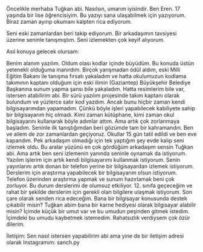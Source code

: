
Öncelikle merhaba Tuğkan abi. Nasılsın, umarım iyisindir. Ben Eren. 17 yaşında bir lise öğrencisiyim. Bu yazıyı sana ulaşabilmek için yazıyorum. Biraz zaman ayırıp okumanı kalpten rica ediyorum.

Seni eski zamanlardan beri takip ediyorum. Bir arkadaşımın tavsiyesi üzerine seninle tanışmıştım. Seni izlemekten çok keyif alıyorum.

Asıl konuya gelecek olursam:

Benim alanım yazılım. Oldum olası kodlar içinde büyüdüm. Bu konuda üstün yetenekli olduğuma inanırdım. Birçok yarışmadan ödül aldım, eski Milli Eğitim Bakanı ile tanışma fırsatı yakaladım ve hatta okulumuzun kodlama takımının kaptanı olduğum için eski ilimin (Gaziantep) Büyükşehir Belediye Başkanına sunum yapma şansı bile yakaladım. Hatta resimlerim bile var, istersen atabilirim abi. Bir sürü yazılım projesinde takım kaptanı olarak bulundum ve yüzlerce satır kod yazdım. Ancak bunu hiçbir zaman kendi bilgisayarımdan yapamadım. Çünkü böyle işleri yapabilecek kabiliyete sahip bir bilgisayarım hiç olmadı. Kimi zaman kütüphane, kimi zaman okul bilgisayarını kullanarak böyle adımlar attım. Ama artık çok zorlanmaya başladım. Seninle ilk tanıştığımdan beri gözümde tam bir kahramandın. Ben ve ailem de zor zamanlardan geçiyoruz. Okullar 15 gün tatil edildi ve ben eve kapandım. Pek arkadaşım olmadığı için tek yaptığım şey evde kalıp seni izlemek oldu. Bu aralar yüzünü en çok gördüğüm arkadaşım sensin Tuğkan abi. Ama artık ben seni izlemenin yanında seninle oynamak da istiyorum. Yazılım işlerim için artık kendi bilgisayarımı kullanmak istiyorum. Senin yayınlarını artık donan bir telefon yerine bir bilgisayardan izlemek istiyorum. Derslerim için araştırma yapabilecek bir bilgisayarım olsun istiyorum. Telefon üzerinden araştırma yapmak ve sunum hazırlamak beni çok zorluyor. Bu durum derslerimi de olumsuz etkiliyor. 12. sınıfa geçeceğim ve rahat bir şekilde derslerim için gerekli olan bilgilere ulaşmak istiyorum. Son çare olarak senden rica edeceğim. Bana bir bilgisayar konusunda destek çıkabilir misin? Tuğkan abim bana bir karne hediyesi olarak bilgisayar alabilir misin? İçimde küçük bir umut var ve bu umudun peşinden gitmek istedim. İçimdeki bu umudu kaybetmek istemedim. Rahatsızlık verdiysem çok özür dilerim.

İletişim: Sen nasıl istersen yapabilirim abi ama yine de bir iletişim adresi olarak Instagramım: sanch.py
